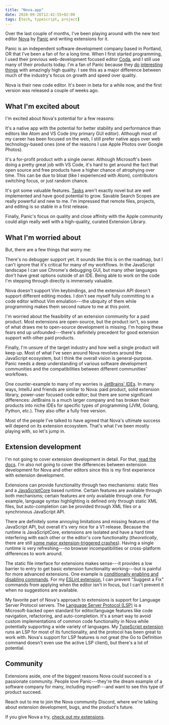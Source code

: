 ```yaml
---
title: "Nova.app"
date: 2020-09-26T12:42:55+02:00
tags: [tech, typescript, project]
---
```


Over the last couple of months, I've been playing around with the new text editor [Nova](http://nova.app) by [Panic](http://panic.com) and writing extensions for it.

Panic is an independent software development company based in Portland, OR that I've been a fan of for a long time. When I first started programming, I used their previous web-development focused editor [Coda](https://panic.com/coda/), and I still use many of their products today. I'm a fan of Panic because they [do](https://sign.panic.com) [interesting](https://play.date) [things](https://panic.com/blog/firewatch-one-month-later/) with amazingly high quality. I see this as a major difference between much of the industry's focus on growth and speed over quality.

Nova is their new code editor. It's been in beta for a while now, and the first version was released a couple of weeks ago.

## What I'm excited about

I'm excited about Nova's potential for a few reasons:

It's a native app with the potential for better stability and performance than editors like Atom and VS Code (my primary GUI editor). Although most of my career has been focused on the web, I still prefer native apps over web technology-based ones (one of the reasons I use Apple Photos over Google Photos).

It's a for-profit product with a single owner. Although Microsoft's been doing a pretty great job with VS Code, it's hard to get around the fact that open source and free products have a higher chance of atrophying over time. This can be due to bloat (like I experienced with Atom), contributors switching focus, or just random chance.

It's got some valuable features. [Tasks](https://library.panic.com/nova/run-tasks/) aren't exactly novel but are well implemented and have good potential to grow. Savable Search Scopes are really powerful and new to me. I'm impressed that remote files, projects, and editing is so stable in a first release.

Finally, Panic's focus on quality and close affinity with the Apple community could align really well with a high-quality, curated Extension Library.

## What I'm worried about

But, there are a few things that worry me:

There's no debugger support yet. It sounds like this is on the roadmap, but I can't ignore that it's critical for many of my workflows. In the JavaScript landscape I can use Chrome's debugging GUI, but many other languages don't have great options outside of an IDE. Being able to work on the code I'm stepping through directly is immensely valuable.

Nova doesn't support Vim keybindings, and the extension API doesn't support different editing modes. I don't see myself fully committing to a code editor without Vim emulation---the ubiquity of them while programming makes them second nature to me at this point.

I'm worried about the feasibility of an extension community for a paid product. Most extensions are open-source, but the product isn't, so some of what draws me to open-source development is missing. I'm hoping these fears end up unfounded---there's definitely precedent for good extension support with other paid products.

Finally, I'm unsure of the target industry and how well a single product will keep up. Most of what I've seen around Nova revolves around the JavaScript ecosystem, but I think the overall vision is general-purpose. Panic needs a deep understanding of various software development communities and the compatibilities between different communities' workflows.

One counter-example to many of my worries is [JetBrains' IDEs](https://www.jetbrains.com/products.html#type=ide). In many ways, IntelliJ and friends are similar to Nova: paid product, solid extension library, power-user focused code editor; but there are some significant differences: JetBrains is a much larger company and has broken their products into niche IDEs for specific types of programming (JVM, Golang, Python, etc.). They also offer a fully free version.

Most of the people I’ve talked to have agreed that Nova's ultimate success will depend on its extension ecosystem. That's what I've been mostly playing with, so let's jump in.

## Extension development

I'm not going to cover extension development in detail. For that, [read the docs](https://docs.nova.app). I'm also not going to cover the differences between extension development for Nova and other editors since this is my first experience with extension development.

Extensions can provide functionality through two mechanisms: static files and a [JavaScriptCore](https://developer.apple.com/documentation/javascriptcore) based runtime. Certain features are available through both mechanisms; certain features are only available through one. For example, language syntax highlighting is defined only through static XML files, but auto-completion can be provided through XML files or a synchronous JavaScript API.

There are definitely some annoying limitations and missing features of the JavaScript API, but overall it's very nice for a V1 release. Because the runtime is JavaScriptCore, extensions are isolated and have a hard time interfering with each other or the editor's core functionality (_theoretically_, there are still [some major extension-triggered crashes](https://github.com/apexskier/nova-typescript/issues/74)). Having a single runtime is very refreshing---no browser incompatibilities or cross-platform differences to work around.

The static file interface for extensions makes sense---it provides a low barrier to entry to get basic extension functionality working---but is painful for more advanced extensions. One example is [conditionally enabling and disabling commands](https://docs.nova.app/extensions/commands/#when-clauses). For my [ESLint extension](https://extensions.panic.com/extensions/apexskier/apexskier.eslint/), I can prevent "Suggest a Fix" commands from applying when the editor isn't in focus, but I can't prevent it when no suggestions are available.

My favorite part of Nova's approach to extensions is support for Language Server Protocol servers. The [Language Server Protocol (LSP)](https://microsoft.github.io/language-server-protocol/) is a Microsoft-backed open standard for editor/language features like code navigation, refactoring, and auto-completion. It's a smart way to avoid custom implementations of common code functionality in Nova while potentially supporting a wide variety of languages. My [TypeScript extension](https://extensions.panic.com/extensions/apexskier/apexskier.typescript/) runs an LSP for most of its functionality, and the protocol has been great to work with. Nova's support for LSP features is not great (the Go to Definition command doesn't even use the active LSP client), but there's a lot of potential.

## Community

Extensions aside, one of the biggest reasons Nova could succeed is a passionate community. People love Panic---they're the dream example of a software company for many, including myself---and want to see this type of product succeed.

Reach out to me to join the Nova community Discord, where we're talking about extension development, bugs, and the product's future.

If you give Nova a try, [check out my extensions](https://extensions.panic.com/extensions/apexskier/).
